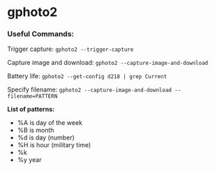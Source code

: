 # gphoto2

### Useful **Commands:**

Trigger capture: `gphoto2 --trigger-capture`

Capture image and download: `gphoto2 --capture-image-and-download`

Battery life: `gphoto2 --get-config d218 | grep Current`

Specify filename: `gphoto2 --capture-image-and-download --filename=PATTERN`

**List of patterns:** 

* %A is day of the week
* %B is month
* %d is day \(number\)
* %H is hour \(military time\)
* %k
* %y year

